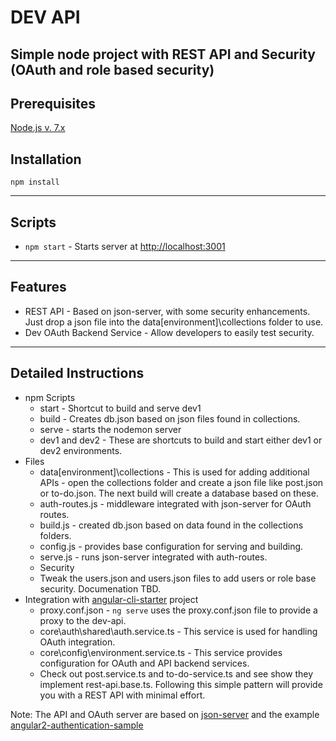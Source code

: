 # DEV API

## Simple node project with REST API and Security (OAuth and role based security)

## Prerequisites

[Node.js v. 7.x](https://nodejs.org)

## Installation

`npm install`

---

## Scripts

- `npm start` - Starts server at [http://localhost:3001](http://localhost:3001)

---

## Features

- REST API - Based on json-server, with some security enhancements. Just drop a json file into the data\[environment]\collections folder to use.
- Dev OAuth Backend Service - Allow developers to easily test security.

---

## Detailed Instructions

- npm Scripts
  - start - Shortcut to build and serve dev1
  - build - Creates db.json based on json files found in collections.
  - serve - starts the nodemon server
  - dev1 and dev2 - These are shortcuts to build and start either dev1 or dev2 environments.
- Files
  - data\[environment]\collections - This is used for adding additional APIs - open the collections folder and create a json file like post.json or to-do.json. The next build will create a database based on these.
  - auth-routes.js - middleware integrated with json-server for OAuth routes.
  - build.js - created db.json based on data found in the collections folders.
  - config.js - provides base configuration for serving and building.
  - serve.js - runs json-server integrated with auth-routes.
  - Security
  - Tweak the users.json and users.json files to add users or role base security. Documenation TBD.
- Integration with [angular-cli-starter](https://github.com/jmlivingston/angular-cli-starter) project
  - proxy.conf.json - `ng serve` uses the proxy.conf.json file to provide a proxy to the dev-api.
  - core\auth\shared\auth.service.ts - This service is used for handling OAuth integration.
  - core\config\environment.service.ts - This service provides configuration for OAuth and API backend services.
  - Check out post.service.ts and to-do-service.ts and see show they implement rest-api.base.ts. Following this simple pattern will provide you with a REST API with minimal effort.

Note: The API and OAuth server are based on [json-server](https://github.com/typicode/json-server) and the example [angular2-authentication-sample](https://github.com/auth0-blog/angular2-authentication-sample)
